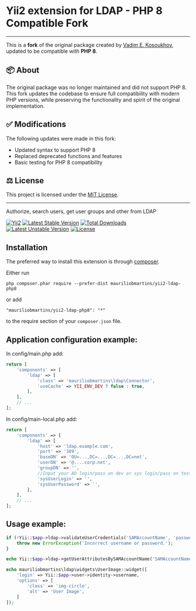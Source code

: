 # Yii2 extension for LDAP - PHP 8 Compatible Fork
---
This is a **fork** of the original package created by [Vadim E. Kosoukhov]([[https://github.com/original-author](https://github.com/kosoukhov/yii2-ldap)]), updated to be compatible with **PHP 8**.

## 📦 About

The original package was no longer maintained and did not support PHP 8. This fork updates the codebase to ensure full compatibility with modern PHP versions, while preserving the functionality and spirit of the original implementation.

## ✅ Modifications

The following updates were made in this fork:

- Updated syntax to support PHP 8
- Replaced deprecated functions and features
- Basic testing for PHP 8 compatibility

## ⚖ License

This project is licensed under the [MIT License](./LICENSE).

---

Authorize, search users, get user groups and other from LDAP

[![Yii2](https://img.shields.io/badge/Powered_by-Yii_Framework-green.svg?style=flat)](http://www.yiiframework.com/)
[![Latest Stable Version](https://poser.pugx.org/mauriliobmartins/ldap/v/stable)](https://packagist.org/packages/mauriliobmartins/ldap)
[![Total Downloads](https://poser.pugx.org/mauriliobmartins/ldap/downloads)](https://packagist.org/packages/mauriliobmartins/ldap)
[![Latest Unstable Version](https://poser.pugx.org/mauriliobmartins/ldap/v/unstable)](https://packagist.org/packages/mauriliobmartins/ldap)
[![License](https://poser.pugx.org/mauriliobmartins/ldap/license)](https://packagist.org/packages/mauriliobmartins/ldap)

Installation
------------

The preferred way to install this extension is through [composer](http://getcomposer.org/download/).

Either run

```
php composer.phar require --prefer-dist mauriliobmartins/yii2-ldap-php8
```

or add

```
"mauriliobmartins/yii2-ldap-php8": "*"
```

to the require section of your `composer.json` file.

Application configuration example:
----------------------------------
In config/main.php add:  
```php
return [
    'components' => [
        'ldap' => [
            'class' => 'mauriliobmartins\ldap\Connector',
            'useCache' => YII_ENV_DEV ? false : true,
        ],
    ],
    // ...
];
```

In config/main-local.php add:  

```php
return [
    'components' => [
        'ldap' => [
            'host' => 'ldap.example.com',
            'port' => '389',
            'baseDN' => 'OU=...,DC=...,DC=...,DC=net',
            'userDN' => '@....corp.net',
            'groupDN' => '',
            //Input your AD login/pass on dev or sys login/pass on test/prod servers
            'sysUserLogin' => '',
            'sysUserPassword' => '',
        ],
    ],
    // ...
];
```

Usage example:
--------------
```php
if (!Yii::$app->ldap->validateUserCredentials('SAMAccountName', 'password')) {
    throw new ErrorException('Incorrect username or password.');
}
```

```php
echo Yii::$app->ldap->getUserAttributesBySAMAccountName('SAMAccountName', ['mail', 'sn', 'givenname', 'middlename']);
```

```php
echo mauriliobmartins\ldap\widgets\UserImage::widget([
    'login' => Yii::$app->user->identity->username,
    'options' => [
        'class' => 'img-circle',
        'alt' => 'User Image',
    ]
]);
```   
